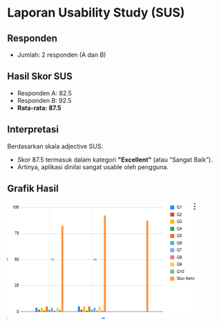 # Laporan Usability Study (SUS)

## Responden
- Jumlah: 2 responden (A dan B)

## Hasil Skor SUS
- Responden A: 82.5
- Responden B: 92.5
- **Rata-rata: 87.5**

## Interpretasi
Berdasarkan skala adjective SUS:
- Skor 87.5 termasuk dalam kategori **"Excellent"** (atau “Sangat Baik”).
- Artinya, aplikasi dinilai sangat usable oleh pengguna.

## Grafik Hasil
![grafik](./grafik_sus.png)
